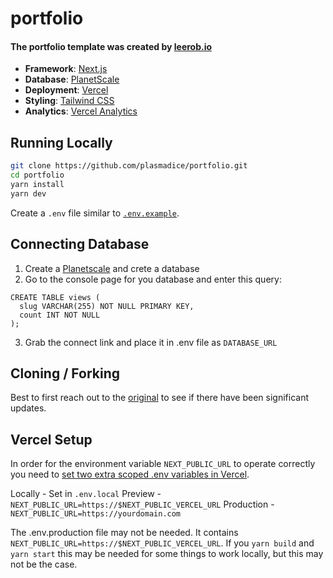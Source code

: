 # portfolio

#### The portfolio template was created by [leerob.io](https://github.com/leerob/leerob.io.git)

- **Framework**: [Next.js](https://nextjs.org/)
- **Database**: [PlanetScale](https://planetscale.com)
- **Deployment**: [Vercel](https://vercel.com)
- **Styling**: [Tailwind CSS](https://tailwindcss.com)
- **Analytics**: [Vercel Analytics](https://vercel.com/analytics)

## Running Locally

```bash
git clone https://github.com/plasmadice/portfolio.git
cd portfolio
yarn install
yarn dev
```

Create a `.env` file similar to [`.env.example`](https://github.com/leerob/leerob.io/blob/main/.env.example).

## Connecting Database

1. Create a [Planetscale](https://planetscale.com/) and crete a database
2. Go to the console page for you database and enter this query:

```
CREATE TABLE views (
  slug VARCHAR(255) NOT NULL PRIMARY KEY,
  count INT NOT NULL
);
```

3. Grab the connect link and place it in .env file as `DATABASE_URL`

## Cloning / Forking

Best to first reach out to the [original](https://github.com/leerob/leerob.io.git) to see if there have been significant updates.

## Vercel Setup

In order for the environment variable `NEXT_PUBLIC_URL` to operate correctly you need to [set two extra scoped .env variables in Vercel](https://github.com/vercel/next.js/discussions/16429#discussioncomment-1302156).

Locally - Set in `.env.local`
Preview - `NEXT_PUBLIC_URL=https://$NEXT_PUBLIC_VERCEL_URL`
Production - `NEXT_PUBLIC_URL=https://yourdomain.com`

The .env.production file may not be needed. It contains `NEXT_PUBLIC_URL=https://$NEXT_PUBLIC_VERCEL_URL`. If you `yarn build` and `yarn start` this may be needed for some things to work locally, but this may not be the case.

